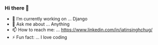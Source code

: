 ### Hi there 👋

- 🔭 I’m currently working on ... Django
- 💬 Ask me about ... Anything
- 📫 How to reach me: ... https://www.linkedin.com/in/jatinsinghchug/
- ⚡ Fun fact: ... I love coding
